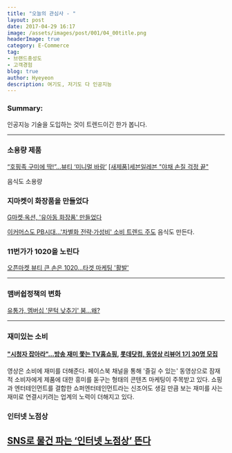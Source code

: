 ```yaml
---
title: "오늘의 관심사 - "
layout: post
date: 2017-04-29 16:17
image: /assets/images/post/001/04_00title.png
headerImage: true
category: E-Commerce
tag:
- 브랜드충성도
- 고객경험
blog: true
author: Hyeyeon
description: 여기도, 저기도 다 인공지능
---
```


### Summary:

인공지능 기술을 도입하는 것이 트렌드이긴 한가 봅니다.

---

### 소용량 제품

[“호핑족 구미에 딱!”...뷰티 ‘미니멀 바람’](http://www.econovill.com/news/articleView.html?idxno=312700)
[[새제품]세븐일레븐 "야채 손질 걱정 끝"](http://www.bizwatch.co.kr/pages/view.php?uid=30269)

음식도 소용량

### 지마켓이 화장품을 **만들었다**

[G마켓∙옥션, '유아동 화장품' 만들었다](http://www.ebn.co.kr/news/view/886105)

[이커머스도 PB시대…'차별화 전략·가성비' 소비 트렌드 주도](http://www.newsis.com/view/?id=NISX20170417_0014835720&cID=10408&pID=13000) 음식도 만든다.

### 11번가가 1020을 노린다

[오픈마켓 뷰티 큰 손은 1020…타겟 마케팅 '활발'](http://view.asiae.co.kr/news/view.htm?idxno=2017041208163411233)

---


### 맴버쉽정책의 변화

[유통가, 멤버십 '문턱 낮추기' 붐...왜?](http://www.enewstoday.co.kr/news/articleView.html?idxno=1039948)

---

### 재미있는 소비

#### ["시청자 잡아라"...방송 재미 쫓는 TV홈쇼핑](http://www.ebn.co.kr/news/view/885973), [롯데닷컴, 동영상 리뷰어 1기 30명 모집](http://biz.newdaily.co.kr/news/article.html?no=10129738)

영상은 소비에 재미를 더해준다. 페이스북 채널을 통해 '즐길 수 있는' 동영상으로 잠재적 소비자에게 제품에 대한 흥미를 돋구는 형태의 콘텐츠 마케팅이 주목받고 있다. 쇼핑과 엔터테인먼트를 결합한 쇼퍼엔터테인먼트라는 신조어도 생길 만큼 보는 재미를 사는 재미로 연결시키려는 업계의 노력이 더해지고 있다.


### 인터넷 노점상

[SNS로 물건 파는 ‘인터넷 노점상’ 뜬다](http://www.seoul.co.kr/news/newsView.php?id=20170413011008&wlog_tag3=naver)
---
